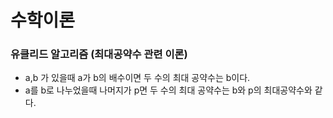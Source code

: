# 수학이론

### 유클리드 알고리즘 (최대공약수 관련 이론)
- a,b 가 있을때 a가 b의 배수이면 두 수의 최대 공약수는 b이다.
- a를 b로 나누었을때 나머지가 p면 두 수의 최대 공약수는 b와 p의 최대공약수와 같다.